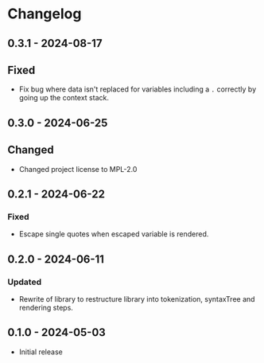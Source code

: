 # Changelog

## 0.3.1 - 2024-08-17

## Fixed

- Fix bug where data isn't replaced for variables including a `.`
  correctly by going up the context stack.

## 0.3.0 - 2024-06-25

## Changed

- Changed project license to MPL-2.0

## 0.2.1 - 2024-06-22

### Fixed

- Escape single quotes when escaped variable is rendered.

## 0.2.0 - 2024-06-11

### Updated

- Rewrite of library to restructure library into tokenization,
  syntaxTree and rendering steps.

## 0.1.0 - 2024-05-03

- Initial release
